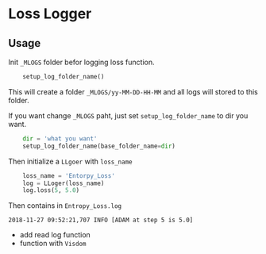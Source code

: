 # Loss Logger 

## Usage

Init `_MLOGS` folder befor logging loss function.
```python
    setup_log_folder_name()
```
This will create a folder `_MLOGS/yy-MM-DD-HH-MM` and all logs will stored to this folder.

If you want change `_MLOGS` paht, just set `setup_log_folder_name` to dir you want.

```python
    dir = 'what you want'
    setup_log_folder_name(base_folder_name=dir)
```



Then initialize a `LLgoer` with `loss_name` 
```python
    loss_name = 'Entorpy_Loss'
    log = LLoger(loss_name)
    log.loss(5, 5.0)
```
Then contains in `Entropy_Loss.log`
```
2018-11-27 09:52:21,707 INFO [ADAM at step 5 is 5.0]
```

- add read log function
- function with `Visdom`